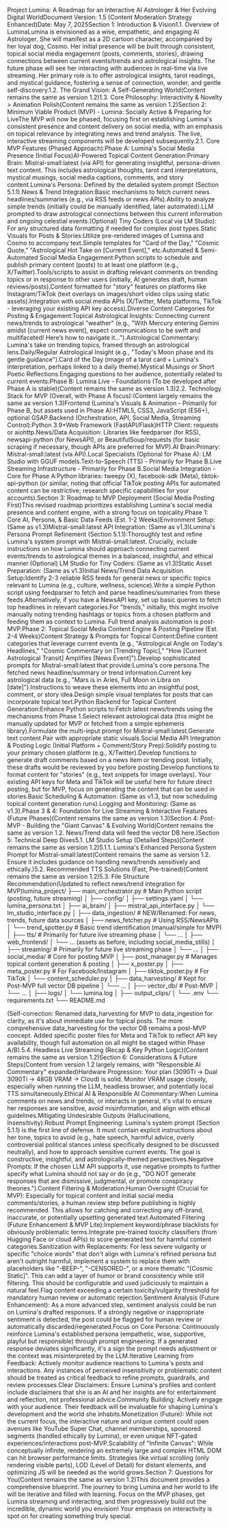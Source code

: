 Project Lumina: A Roadmap for an Interactive AI Astrologer & Her Evolving Digital WorldDocument Version: 1.5 (Content Moderation Strategy Enhanced)Date: May 7, 2025Section 1: Introduction & Vision1.1. Overview of LuminaLumina is envisioned as a wise, empathetic, and engaging AI Astrologer. She will manifest as a 2D cartoon character, accompanied by her loyal dog, Cosmo. Her initial presence will be built through consistent, topical social media engagement (posts, comments, stories), drawing connections between current events/trends and astrological insights. The future phase will see her interacting with audiences in real-time via live streaming. Her primary role is to offer astrological insights, tarot readings, and mystical guidance, fostering a sense of connection, wonder, and gentle self-discovery.1.2. The Grand Vision: A Self-Generating World(Content remains the same as version 1.2)1.3. Core Philosophy: Interactivity & Novelty > Animation Polish(Content remains the same as version 1.2)Section 2: Minimum Viable Product (MVP) - Lumina: Socially Active & Preparing for LiveThe MVP will now be phased, focusing first on establishing Lumina's consistent presence and content delivery on social media, with an emphasis on topical relevance by integrating news and trend analysis. The live, interactive streaming components will be developed subsequently.2.1. Core MVP Features (Phased Approach):Phase A: Lumina's Social Media Presence (Initial Focus)AI-Powered Topical Content Generation:Primary Brain: Mistral-small:latest (via API) for generating insightful, persona-driven text content. This includes astrological thoughts, tarot card interpretations, mystical musings, social media captions, comments, and story content.Lumina's Persona: Defined by the detailed system prompt (Section 5.1.1).News & Trend Integration:Basic mechanisms to fetch current news headlines/summaries (e.g., via RSS feeds or news APIs).Ability to analyze simple trends (initially could be manually identified, later automated).LLM prompted to draw astrological connections between this current information and ongoing celestial events.(Optional) Tiny Coders (Local via LM Studio): For any structured data formatting if needed for complex post types.Static Visuals for Posts & Stories:Utilize pre-rendered images of Lumina and Cosmo to accompany text.Simple templates for "Card of the Day," "Cosmic Quote," "Astrological Hot Take on [Current Event]," etc.Automated & Semi-Automated Social Media Engagement:Python scripts to schedule and publish primary content (posts) to at least one platform (e.g., X/Twitter).Tools/scripts to assist in drafting relevant comments on trending topics or in response to other users (initially, AI generates draft, human reviews/posts).Content formatted for "story" features on platforms like Instagram/TikTok (text overlays on images/short video clips using static assets).Integration with social media APIs (X/Twitter, Meta platforms, TikTok - leveraging your existing API key access).Diverse Content Categories for Posting & Engagement:Topical Astrological Insights: Connecting current news/trends to astrological "weather" (e.g., "With Mercury entering Gemini amidst [current news event], expect communications to be swift and multifaceted! Here’s how to navigate it...").Astrological Commentary: Lumina's take on trending topics, framed through an astrological lens.Daily/Regular Astrological Insight (e.g., "Today's Moon phase and its gentle guidance").Card of the Day (image of a tarot card + Lumina's interpretation, perhaps linked to a daily theme).Mystical Musings or Short Poetic Reflections.Engaging questions to her audience, potentially related to current events.Phase B: Lumina Live - Foundations (To be developed after Phase A is stable)(Content remains the same as version 1.3)2.2. Technology Stack for MVP (Overall, with Phase A focus):(Content largely remains the same as version 1.3)Frontend (Lumina's Visuals & Animation - Primarily for Phase B, but assets used in Phase A):HTML5, CSS3, JavaScript (ES6+), optional GSAP.Backend (Orchestration, API, Social Media, Streaming Control):Python 3.9+Web Framework (FastAPI/Flask)HTTP Client: requests or aiohttp.News/Data Acquisition: Libraries like feedparser (for RSS), newsapi-python (for NewsAPI), or BeautifulSoup/requests (for basic scraping if necessary, though APIs are preferred for MVP).AI Brain:Primary: Mistral-small:latest (via API).Local Specialists (Optional for Phase A): LM Studio with GGUF models.Text-to-Speech (TTS) - Primarily for Phase B.Live Streaming Infrastructure - Primarily for Phase B.Social Media Integration - Core for Phase A:Python libraries: tweepy (X), facebook-sdk (Meta), tiktok-api-python (or similar, noting that official TikTok posting APIs for automated content can be restrictive; research specific capabilities for your accounts).Section 3: Roadmap to MVP Deployment (Social Media Posting First)This revised roadmap prioritizes establishing Lumina's social media presence and content engine, with a strong focus on topicality.Phase 1: Core AI, Persona, & Basic Data Feeds (Est. 1-2 Weeks)Environment Setup: (Same as v1.3)Mistral-small:latest API Integration: (Same as v1.3)Lumina's Persona Prompt Refinement (Section 5.1.1):Thoroughly test and refine Lumina's system prompt with Mistral-small:latest. Crucially, include instructions on how Lumina should approach connecting current events/trends to astrological themes in a balanced, insightful, and ethical manner.(Optional) LM Studio for Tiny Coders: (Same as v1.3)Static Asset Preparation: (Same as v1.3)Initial News/Trend Data Acquisition Setup:Identify 2-3 reliable RSS feeds for general news or specific topics relevant to Lumina (e.g., culture, wellness, science).Write a simple Python script using feedparser to fetch and parse headlines/summaries from these feeds.Alternatively, if you have a NewsAPI key, set up basic queries to fetch top headlines in relevant categories.For "trends," initially, this might involve manually noting trending hashtags or topics from a chosen platform and feeding them as context to Lumina. Full trend analysis automation is post-MVP.Phase 2: Topical Social Media Content Engine & Posting Pipeline (Est. 2-4 Weeks)Content Strategy & Prompts for Topical Content:Define content categories that leverage current events (e.g., "Astrological Angle on Today's Headlines," "Cosmic Commentary on [Trending Topic]," "How [Current Astrological Transit] Amplifies [News Event]").Develop sophisticated prompts for Mistral-small:latest that provide:Lumina's core persona.The fetched news headline/summary or trend information.Current key astrological data (e.g., "Mars is in Aries, Full Moon in Libra on [date]").Instructions to weave these elements into an insightful post, comment, or story idea.Design simple visual templates for posts that can incorporate topical text.Python Backend for Topical Content Generation:Enhance Python scripts to:Fetch latest news/trends using the mechanisms from Phase 1.Select relevant astrological data (this might be manually updated for MVP or fetched from a simple ephemeris library).Formulate the multi-input prompt for Mistral-small:latest.Generate text content.Pair with appropriate static visuals.Social Media API Integration & Posting Logic (Initial Platform + Comment/Story Prep):Solidify posting to your primary chosen platform (e.g., X/Twitter).Develop functions to generate draft comments based on a news item or trending post. Initially, these drafts would be reviewed by you before posting.Develop functions to format content for "stories" (e.g., text snippets for image overlays). Your existing API keys for Meta and TikTok will be useful here for future direct posting, but for MVP, focus on generating the content that can be used in stories.Basic Scheduling & Automation: (Same as v1.3, but now scheduling topical content generation runs).Logging and Monitoring: (Same as v1.3).Phase 3 & 4: Foundation for Live Streaming & Interactive Features (Future Phases)(Content remains the same as version 1.3)Section 4: Post-MVP - Building the "Giant Canvas" & Evolving World(Content remains the same as version 1.2. News/Trend data will feed the vector DB here.)Section 5: Technical Deep Dives5.1. LM Studio Setup (Detailed Steps)(Content remains the same as version 1.2)5.1.1. Lumina's Enhanced Persona System Prompt for Mistral-small:latest(Content remains the same as version 1.2. Ensure it includes guidance on handling news/trends sensitively and ethically.)5.2. Recommended TTS Solutions (Fast, Pre-trained)(Content remains the same as version 1.2)5.3. File Structure Recommendation(Updated to reflect news/trend integration for MVP)lumina_project/
├── main_orchestrator.py       # Main Python script (posting, future streaming)
│
├── config/
│   ├── settings.yaml
│   └── lumina_persona.txt
│
├── ai_brain/
│   ├── mistral_api_interface.py
│   └── lm_studio_interface.py
│
├── data_ingestion/            # NEW/Renamed: For news, trends, future data sources
│   ├── news_fetcher.py        # Using RSS/NewsAPIs
│   └── trend_spotter.py       # Basic trend identification (manual/simple for MVP)
│
├── tts/                       # Primarily for future live streaming phase
│   └── ...
│
├── web_frontend/
│   └── ... (assets as before, including social_media_stills)
│
├── streaming/                 # Primarily for future live streaming phase
│   └── ...
│
├── social_media/              # Core for posting MVP
│   ├── post_manager.py        # Manages topical content generation & posting
│   ├── x_poster.py
│   ├── meta_poster.py         # For Facebook/Instagram
│   ├── tiktok_poster.py       # For TikTok
│   └── content_scheduler.py
│
├── data_harvesting/           # Kept for Post-MVP full vector DB pipeline
│   └── ...
│
├── vector_db/                 # Post-MVP
│   └── ...
│
├── logs/
│   └── lumina.log
│
├── output_clips/
│
└── .env
└── requirements.txt
└── README.md

(Self-correction: Renamed data_harvesting for MVP to data_ingestion for clarity, as it's about immediate use for topical posts. The more comprehensive data_harvesting for the vector DB remains a post-MVP concept. Added specific poster files for Meta and TikTok to reflect API key availability, though full automation on all might be staged within Phase A/B).5.4. Headless Live Streaming (Recap & Key Python Logic)(Content remains the same as version 1.2)Section 6: Considerations & Future Steps(Content from version 1.2 largely remains, with "Responsible AI Commentary" expanded)Hardware Progression: Your plan (3090Ti -> Dual 3090Ti -> 48GB VRAM -> Cloud) is solid. Monitor VRAM usage closely, especially when running the LLM, headless browser, and potentially local TTS simultaneously.Ethical AI & Responsible AI Commentary:When Lumina comments on news and trends, or interacts in general, it's vital to ensure her responses are sensitive, avoid misinformation, and align with ethical guidelines.Mitigating Undesirable Outputs (Hallucinations, Insensitivity):Robust Prompt Engineering: Lumina's system prompt (Section 5.1.1) is the first line of defense. It must contain explicit instructions about her tone, topics to avoid (e.g., hate speech, harmful advice, overly controversial political stances unless specifically designed to be discussed neutrally), and how to approach sensitive current events. The goal is constructive, insightful, and astrologically-themed perspectives.Negative Prompts: If the chosen LLM API supports it, use negative prompts to further specify what Lumina should not say or do (e.g., "DO NOT generate responses that are dismissive, judgmental, or promote conspiracy theories.").Content Filtering & Moderation:Human Oversight (Crucial for MVP): Especially for topical content and initial social media comments/stories, a human review step before publishing is highly recommended. This allows for catching and correcting any off-brand, inaccurate, or potentially upsetting generated text.Automated Filtering (Future Enhancement & MVP Lite):Implement keyword/phrase blacklists for obviously problematic terms.Integrate pre-trained toxicity classifiers (from Hugging Face or cloud APIs) to score generated text for harmful content categories.Sanitization with Replacements: For less severe vulgarity or specific "choice words" that don't align with Lumina's refined persona but aren't outright harmful, implement a system to replace them with placeholders like "-BEEP-", "-CENSORED-", or a more thematic "[Cosmic Static]". This can add a layer of humor or brand consistency while still filtering. This should be configurable and used judiciously to maintain a natural feel.Flag content exceeding a certain toxicity/vulgarity threshold for mandatory human review or automatic rejection.Sentiment Analysis (Future Enhancement): As a more advanced step, sentiment analysis could be run on Lumina's drafted responses. If a strongly negative or inappropriate sentiment is detected, the post could be flagged for human review or automatically discarded/regenerated.Focus on Core Persona: Continuously reinforce Lumina's established persona (empathetic, wise, supportive, playful but responsible) through prompt engineering. If a generated response deviates significantly, it's a sign the prompt needs adjustment or the context was misinterpreted by the LLM.Iterative Learning from Feedback: Actively monitor audience reactions to Lumina's posts and interactions. Any instances of perceived insensitivity or problematic content should be treated as critical feedback to refine prompts, guardrails, and review processes.Clear Disclaimers: Ensure Lumina's profiles and content include disclaimers that she is an AI and her insights are for entertainment and reflection, not professional advice.Community Building: Actively engage with your audience. Their feedback will be invaluable for shaping Lumina's development and the world she inhabits.Monetization (Future): While not the current focus, the interactive nature and unique content could open avenues like YouTube Super Chat, channel memberships, sponsored segments (handled ethically by Lumina), or even unique NFT-gated experiences/interactions post-MVP.Scalability of "Infinite Canvas": While conceptually infinite, rendering an extremely large and complex HTML DOM can hit browser performance limits. Strategies like virtual scrolling (only rendering visible parts), LOD (Level of Detail) for distant elements, and optimizing JS will be needed as the world grows.Section 7: Questions for You(Content remains the same as version 1.2)This document provides a comprehensive blueprint. The journey to bring Lumina and her world to life will be iterative and filled with learning. Focus on the MVP phases, get Lumina streaming and interacting, and then progressively build out the incredible, dynamic world you envision! Your emphasis on interactivity is spot on for creating something truly special.